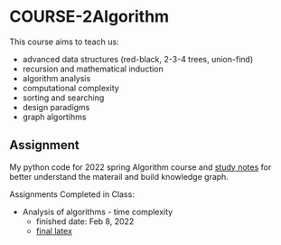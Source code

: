 # COURSE-2Algorithm

This course aims to teach us:
- advanced data structures (red-black, 2-3-4 trees, union-find)
- recursion and mathematical induction
- algorithm analysis
- computational complexity
- sorting and searching
- design paradigms
- graph algortihms

## Assignment
My python code for 2022 spring Algorithm course and [study notes](https://github.com/tinghe14/COURSE-2Algorithm/blob/main/Study%20Note.md) for better understand the materail  and build knowledge graph.

Assignments Completed in Class:
- Analysis of algorithms - time complexity
  - finished date: Feb 8, 2022
  - [final latex](https://github.com/tinghe14/COURSE-2Algorithm/blob/main/Homework%201/algor-hw1-the14.pdf)
